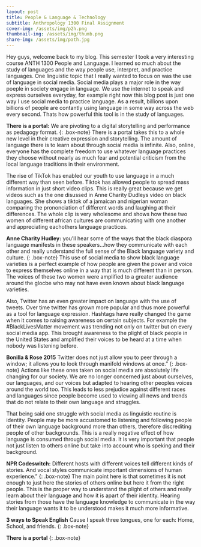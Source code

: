 ```yaml
---
layout: post
title: People & Language & Technology
subtitle: Anthropology 1300 Final Assignment
cover-img: /assets/img/p2h.png
thumbnail-img: /assets/img/thumb.png
share-img: /assets/img/path.jpg
---
```

Hey guys, welcome back to my blog. This semester I took a very interesting course ANTH 1300 People and Language. I learned so much about the study of languages and the way people use, interpret, and practice languages. One linguistic topic that I really wanted to focus on was the use of language in social media. Social media plays a major role in the way poeple in society engage in language. We use the internet to speak and express ourselves everyday, for example right now this blog post is just one way I use social media to practice language. As a result, billions upon billions of people are contantly using language in some way across the web every second. Thats how powerful this tool is in the study of languages. 

**There is a portal:** We are pivoting to a digital storytelling and performance as pedagogy format. 
{: .box-note}
There is a portal takes this to a whole new level in their creative expression and storytelling. The amount of language there is to learn about through social media is infinite. Also, online, everyone has the complete freedom to use whatever language practices they choose without nearly as much fear and potential criticism from the local language traditions in their environment. 

The rise of TikTok has enabled our youth to use language in a much different way than seen before. Tiktok has allowed people to spread mass information in just short video clips. This is really great because we get videos such as the one disussed in Anne Charity Dudleys video on black languages. She shows a tiktok of a jamaican and nigerian woman comparing the prononciation of different words and laughing at their differences. The whole clip is very wholesome and shows how these two women of different african cultures are communicating with one another and appreciating eachothers language practices.

**Anne Charity Hudley:** you'll hear some of the ways that the black diaspora language manifests in these speakers...how they communicate with each other and really understand the full sense of the Black language variety and culture.
{: .box-note}
This use of social media to show black language varieties is a perfect example of how people are given the power and voice to express themselves online in a way that is much different than in person. The voices of these two women were amplified to a greater audience around the glocbe who may not have even known about black language varieties.


Also, Twitter has an even greater impact on language with the use of tweets. Over time twitter has grown more popular and thus more powerful as a tool for language expression. Hashtags have really changed the game when it comes to raising awareness on certain subjects. For example the #BlackLivesMatter movement was trending not only on twitter but on every social media app. This brought awareness to the plight of black people in the United States and amplified their voices to be heard at a time when nobody was listening before.

**Bonilla & Rose 2015** Twitter does not just allow you to peer through a window; it allows you to look through manifold windows at once.” 
{: .box-note}
Actions like these ones taken on social media are absolutely life changing for our society. We are no longer concerned just about ourselves, our languages, and our voices but adapted to hearing other peoples voices around the world too. This leads to less prejudice against different races and languages since people become used to viewing all news and trends that do not relate to their own language and struggles.

That being said one struggle with social media as linguistic routine is identity. People may be more accustomed to listening and following people of their own language background more than others, therefore discrediting people of other backgrounds. This is a really negative effect of how language is consumed through social media. It is very important that people not just listen to others online but take into account who is speking and their background.

**NPR Codeswitch:** Different hosts with different voices tell different kinds of stories. And vocal styles communicate important dimensions of human experience.” 
{: .box-note}
The main point here is that sometimes it is not enough to just here the stories of others online but here it from the right people. This is the proper way to understand the plight of others and really learn about their language and how it is apart of their identity. Hearing stories from those have the language knowledge to communicate in the way their language wants it to be understood makes it much more informative. 


**3 ways to Speak English** Cause I speak three tongues, one for each: Home, School, and friends.
{: .box-note}

**There is a portal** 
{: .box-note}

